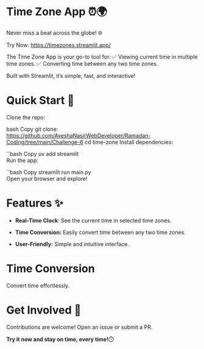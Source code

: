 # Time Zone App ⏰🌍

Never miss a beat across the globe! 🌐

Try Now: https://timezones.streamlit.app/

The Time Zone App is your go-to tool for:
✅ Viewing current time in multiple time zones.
✅ Converting time between any two time zones.

Built with Streamlit, it’s simple, fast, and interactive!

# Quick Start 🚀
Clone the repo:

bash
Copy
git clone:  https://github.com/AyeshaNasirWebDeveloper/Ramadan-Coding/tree/main/Challenge-6
cd time-zone
Install dependencies:

``bash
Copy
uv add streamlit  
Run the app:

``bash
Copy
streamlit run main.py  
Open your browser and explore!

# Features ✨

- **Real-Time Clock**: See the current time in selected time zones.

- **Time Conversion:** Easily convert time between any two time zones.

- **User-Friendly:** Simple and intuitive interface.

# Time Conversion
Convert time effortlessly.

# Get Involved 🤝
Contributions are welcome! Open an issue or submit a PR.

**Try it now and stay on time, every time!**⏱️
